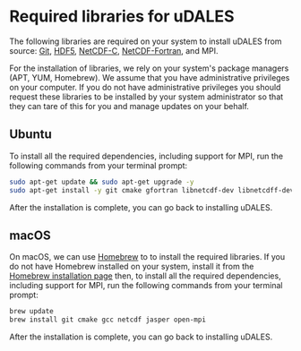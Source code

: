 # Required libraries for uDALES
The following libraries are required on your system to install uDALES from source: [Git](https://git-scm.com/),  [HDF5](https://support.hdfgroup.org/HDF5/), [NetCDF-C](https://www.unidata.ucar.edu/downloads/netcdf/index.jsp), [NetCDF-Fortran](https://www.unidata.ucar.edu/downloads/netcdf/index.jsp), and MPI.

For the installation of libraries, we rely on your system's package managers (APT, YUM, Homebrew). We assume that you have administrative privileges on your computer. If you do not have administrative privileges you should request these libraries to be installed by your system administrator so that they can tare of this for you and manage updates on your behalf.


## Ubuntu

To install all the required dependencies, including support for MPI, run the following commands from your terminal prompt:

```sh
sudo apt-get update && sudo apt-get upgrade -y
sudo apt-get install -y git cmake gfortran libnetcdf-dev libnetcdff-dev libmpich-dev
```

After the installation is complete, you can go back to installing uDALES.

## macOS

On macOS, we can use [Homebrew](https://docs.brew.sh) to to install the required libraries. If you do not have Homebrew installed on your system, install it from the [Homebrew installation page](https://docs.brew.sh/Installation) then, to install all the required dependencies, including support for MPI, run the following commands from your terminal prompt:

```sh
brew update
brew install git cmake gcc netcdf jasper open-mpi
```

After the installation is complete, you can go back to installing uDALES.
